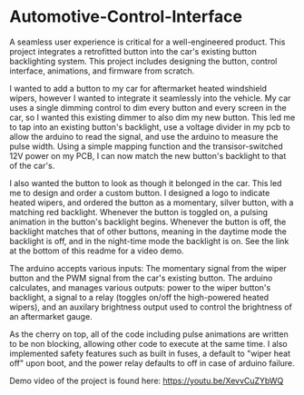 # Automotive-Control-Interface
A seamless user experience is critical for a well-engineered product. This project integrates a retrofitted button into the car's existing button backlighting system. This project includes designing the button, control interface, animations, and firmware from scratch. 

I wanted to add a button to my car for aftermarket heated windshield wipers, however I wanted to integrate it seamlessly into the vehicle. My car uses a single dimming control to dim every button and every screen in the car, so I wanted this existing dimmer to also dim my new button. This led me to tap into an existing button's backlight, use a voltage divider in my pcb to allow the arduino to read the signal, and use the arduino to measure the pulse width. Using a simple mapping function and the transisor-switched 12V power on my PCB, I can now match the new button's backlight to that of the car's. 

I also wanted the button to look as though it belonged in the car. This led me to design and order a custom button. I designed a logo to indicate heated wipers, and ordered the button as a momentary, silver button, with a matching red backlight. Whenever the button is toggled on, a pulsing animation in the button's backlight begins. Whenever the button is off, the backlight matches that of other buttons, meaning in the daytime mode the backlight is off, and in the night-time mode the backlight is on. See the link at the bottom of this readme for a video demo. 

The arduino accepts various inputs: The momentary signal from the wiper button and the PWM signal from the car's existing button. The arduino calculates, and manages various outputs: power to the wiper button's backlight, a signal to a relay (toggles on/off the high-powered heated wipers), and an auxilary brightness output used to control the brightness of an aftermarket gauge.

As the cherry on top, all of the code including pulse animations are written to be non blocking, allowing other code to execute at the same time. I also implemented safety features such as built in fuses, a default to "wiper heat off" upon boot, and the power relay defaults to off in case of arduino failure.

Demo video of the project is found here: <https://youtu.be/XevvCuZYbWQ>

